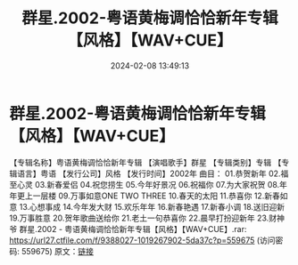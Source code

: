 ﻿---
title: 群星.2002-粤语黄梅调恰恰新年专辑【风格】【WAV+CUE】
date: 2024-02-08 13:49:13
categories: WAV车载音乐、镜像
tags: 华语中文
---
# 群星.2002-粤语黄梅调恰恰新年专辑【风格】【WAV+CUE】

【专辑名称】粤语黄梅调恰恰新年专辑
【演唱歌手】群星
【专辑类别】专辑
【专辑语言】粤语
【发行公司】风格
【发行时间】2002年
曲目：
01.恭贺新年
02.福至心灵
03.新春爱侣
04.祝您捞生
05.今年好景况
06.祝福你
07.为大家祝贺
08.年年更上一层楼
09.万事如意ONE TWO THREE
10.春天的太阳
11.恭喜你
12.新春如意
13.心想事成
14.今年发大财
15.欢乐年年
16.新春艳遇
17.新春小调
18.送旧迎新
19.万事胜意
20.贺年歌曲送给你
21.老土一句恭喜你
22.晨早打扮迎新年
23.财神爷
群星.2002 - 粤语黄梅调恰恰新年专辑【风格】【WAV+CUE】.rar: https://url27.ctfile.com/f/9388027-1019267902-5da37c?p=559675
(访问密码: 559675)
原文：[链接](https://blog.sina.com.cn/s/blog_1647c7e76010314fc.html)